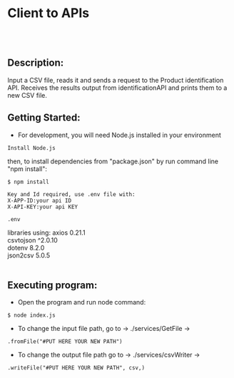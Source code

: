 # Client to APIs
<br /> <br /> 
## Description:

Input a CSV file, reads it and sends a request to the Product identification API.
Receives the results output from identificationAPI and prints them to a new CSV file.


## Getting Started: <br /> 


* For development, you will need Node.js installed in your environment 

```
Install Node.js

```
   then, to install dependencies from "package.json" by run command line "npm install":
```
$ npm install 

```
 
    Key and Id required, use .env file with:
    X-APP-ID:your api ID
    X-API-KEY:your api KEY
```
.env

```

libraries using: 
    axios 0.21.1<br /> 
    csvtojson ^2.0.10<br /> 
    dotenv 8.2.0<br /> 
    json2csv 5.0.5<br /> <br /> 



## Executing program:

* Open the program and run node command:
```
$ node index.js

```
* To change the input file path, go to -> ./services/GetFile ->
```
.fromFile("#PUT HERE YOUR NEW PATH")

```
* To change the output file path go to -> ./services/csvWriter -> 
```
.writeFile("#PUT HERE YOUR NEW PATH", csv,) 

```
